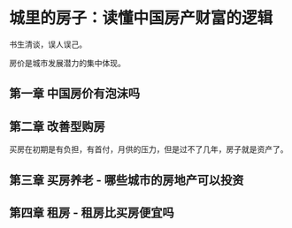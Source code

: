 # 城里的房子：读懂中国房产财富的逻辑

书生清谈，误人误己。

房价是城市发展潜力的集中体现。



## 第一章 中国房价有泡沫吗





## 第二章 改善型购房

买房在初期是有负担，有首付，月供的压力，但是过不了几年，房子就是资产了。







## 第三章 买房养老 - 哪些城市的房地产可以投资







## 第四章 租房 - 租房比买房便宜吗

